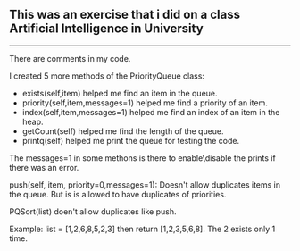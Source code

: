 ## This was an exercise that i did on a class Artificial Intelligence in University 
---
There are comments in my code.

I created 5 more methods of the PriorityQueue class:

- exists(self,item) helped me find an item in the queue.
- priority(self,item,messages=1) helped me find a priority of an item.
- index(self,item,messages=1) helped me find an index of an item in the heap.
- getCount(self) helped me find the length of the queue.
- printq(self) helped me print the queue for testing the code.

The messages=1 in some methons is there to enable\disable the prints if there was an error.

push(self, item, priority=0,messages=1):
Doesn't allow duplicates items in the queue. But is is allowed to have duplicates of priorities.

PQSort(list) doen't allow duplicates like push.

Example:
list = [1,2,6,8,5,2,3]
then return [1,2,3,5,6,8]. The 2 exists only 1 time. 
